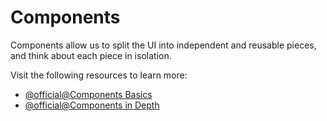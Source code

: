 # Components

Components allow us to split the UI into independent and reusable pieces, and think about each piece in isolation.

Visit the following resources to learn more:

- [@official@Components Basics](https://vuejs.org/guide/essentials/component-basics.html)
- [@official@Components in Depth](https://vuejs.org/guide/components/registration.html)
